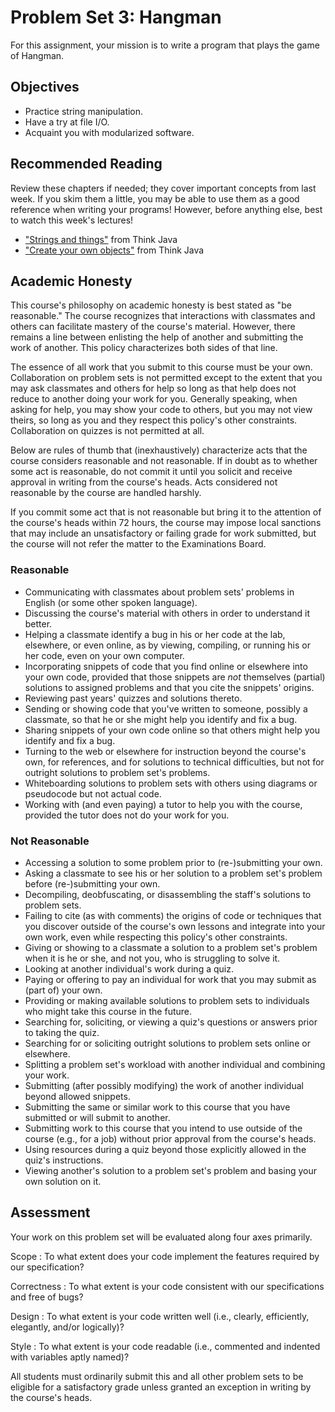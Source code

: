 # Problem Set 3: Hangman

For this assignment, your mission is to write a program that plays the game of
Hangman.

## Objectives

- Practice string manipulation.
- Have a try at file I/O.
- Acquaint you with modularized software.

## Recommended Reading

Review these chapters if needed; they cover important concepts from last week. If you skim them a little, you may be able to use them as a good reference when writing your programs! However, before anything else, best to watch this week's lectures!

- ["Strings and things"](http://www.greenteapress.com/thinkapjava/html/thinkjava010.html) from Think Java
- ["Create your own objects"](http://www.greenteapress.com/thinkapjava/html/thinkjava013.html) from Think Java

## Academic Honesty

This course's philosophy on academic honesty is best stated as "be reasonable." The course recognizes that interactions with classmates and others can facilitate mastery of the course's material. However, there remains a line between enlisting the help of another and submitting the work of another. This policy characterizes both sides of that line.

The essence of all work that you submit to this course must be your own. Collaboration on problem sets is not permitted except to the extent that you may ask classmates and others for help so long as that help does not reduce to another doing your work for you. Generally speaking, when asking for help, you may show your code to others, but you may not view theirs, so long as you and they respect this policy's other constraints. Collaboration on quizzes is not permitted at all.

Below are rules of thumb that (inexhaustively) characterize acts that the course considers reasonable and not reasonable. If in doubt as to whether some act is reasonable, do not commit it until you solicit and receive approval in writing from the course's heads. Acts considered not reasonable by the course are handled harshly.

If you commit some act that is not reasonable but bring it to the attention of the course's heads within 72 hours, the course may impose local sanctions that may include an unsatisfactory or failing grade for work submitted, but the course will not refer the matter to the Examinations Board.

### Reasonable

* Communicating with classmates about problem sets' problems in English (or some other spoken language).
* Discussing the course's material with others in order to understand it better.
* Helping a classmate identify a bug in his or her code at the lab, elsewhere, or even online, as by viewing, compiling, or running his or her code, even on your own computer.
* Incorporating snippets of code that you find online or elsewhere into your own code, provided that those snippets are *not* themselves (partial) solutions to assigned problems and that you cite the snippets' origins.
* Reviewing past years' quizzes and solutions thereto.
* Sending or showing code that you've written to someone, possibly a classmate, so that he or she might help you identify and fix a bug.
* Sharing snippets of your own code online so that others might help you identify and fix a bug.
* Turning to the web or elsewhere for instruction beyond the course's own, for references, and for solutions to technical difficulties, but not for outright solutions to problem set's problems.
* Whiteboarding solutions to problem sets with others using diagrams or pseudocode but not actual code.
* Working with (and even paying) a tutor to help you with the course, provided the tutor does not do your work for you.

### Not Reasonable

* Accessing a solution to some problem prior to (re-)submitting your own.
* Asking a classmate to see his or her solution to a problem set's problem before (re-)submitting your own.
* Decompiling, deobfuscating, or disassembling the staff's solutions to problem sets.
* Failing to cite (as with comments) the origins of code or techniques that you discover outside of the course's own lessons and integrate into your own work, even while respecting this policy's other constraints.
* Giving or showing to a classmate a solution to a problem set's problem when it is he or she, and not you, who is struggling to solve it.
* Looking at another individual's work during a quiz.
* Paying or offering to pay an individual for work that you may submit as (part of) your own.
* Providing or making available solutions to problem sets to individuals who might take this course in the future.
* Searching for, soliciting, or viewing a quiz's questions or answers prior to taking the quiz.
* Searching for or soliciting outright solutions to problem sets online or elsewhere.
* Splitting a problem set's workload with another individual and combining your work.
* Submitting (after possibly modifying) the work of another individual beyond allowed snippets.
* Submitting the same or similar work to this course that you have submitted or will submit to another.
* Submitting work to this course that you intend to use outside of the course (e.g., for a job) without prior approval from the course's heads.
* Using resources during a quiz beyond those explicitly allowed in the quiz's instructions.
* Viewing another's solution to a problem set's problem and basing your own solution on it.

## Assessment

Your work on this problem set will be evaluated along four axes primarily.

Scope
: To what extent does your code implement the features required by our specification?

Correctness
: To what extent is your code consistent with our specifications and free of bugs?

Design
: To what extent is your code written well (i.e., clearly, efficiently, elegantly, and/or logically)?

Style
: To what extent is your code readable (i.e., commented and indented with variables aptly named)?

All students must ordinarily submit this and all other problem sets to be
eligible for a satisfactory grade unless granted an exception in writing by the
course's heads.
